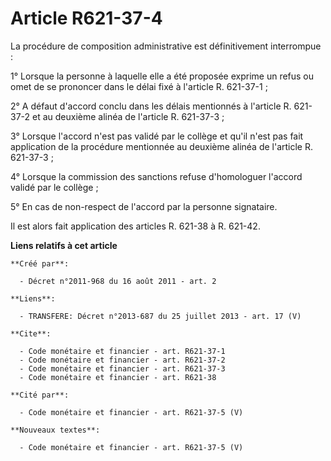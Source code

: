 # Article R621-37-4

La procédure de composition administrative est définitivement interrompue : 

1° Lorsque la personne à laquelle elle a été proposée exprime un refus ou omet de se prononcer dans le délai fixé à l'article
R. 621-37-1 ; 

2° A défaut d'accord conclu dans les délais mentionnés à l'article R. 621-37-2 et au deuxième alinéa de l'article R.
621-37-3 ; 

3° Lorsque l'accord n'est pas validé par le collège et qu'il n'est pas fait application de la procédure mentionnée au
deuxième alinéa de l'article R. 621-37-3 ; 

4° Lorsque la commission des sanctions refuse d'homologuer l'accord validé par le collège ; 

5° En cas de non-respect de l'accord par la personne signataire. 

Il est alors fait application des articles R. 621-38 à R. 621-42.

**Liens relatifs à cet article**

	**Créé par**:

	  - Décret n°2011-968 du 16 août 2011 - art. 2

	**Liens**:

	  - TRANSFERE: Décret n°2013-687 du 25 juillet 2013 - art. 17 (V)

	**Cite**:

	  - Code monétaire et financier - art. R621-37-1
	  - Code monétaire et financier - art. R621-37-2
	  - Code monétaire et financier - art. R621-37-3
	  - Code monétaire et financier - art. R621-38

	**Cité par**:

	  - Code monétaire et financier - art. R621-37-5 (V)

	**Nouveaux textes**:

	  - Code monétaire et financier - art. R621-37-5 (V)

